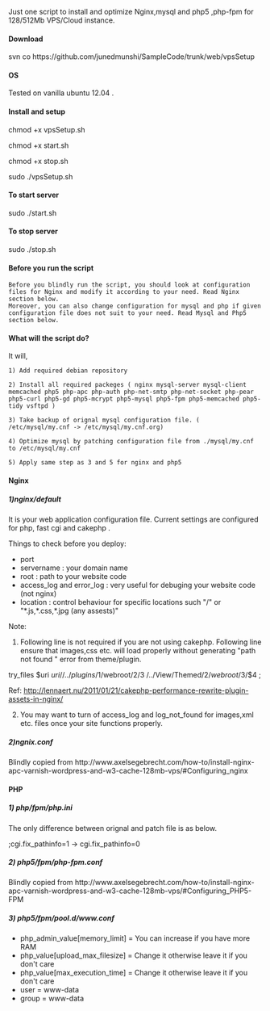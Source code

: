 Just one script to install and optimize Nginx,mysql and php5 ,php-fpm  for 128/512Mb VPS/Cloud instance.

<h4> Download  </h4>  svn co https://github.com/junedmunshi/SampleCode/trunk/web/vpsSetup

<h4> OS </h4>

Tested on vanilla ubuntu 12.04 .

<h4> Install and setup </h4>

chmod +x vpsSetup.sh

chmod +x start.sh

chmod +x stop.sh

sudo ./vpsSetup.sh

<h4> To start server </h4> 
sudo ./start.sh

<h4> To stop server </h4> 
sudo ./stop.sh

<h4>Before you run the script </h4>

	Before you blindly run the script, you should look at configuration files for Nginx and modify it according to your need. Read Nginx section below.
	Moreover, you can also change configuration for mysql and php if given configuration file does not suit to your need. Read Mysql and Php5 section below.



<h4> What will the script do? </h4>
It will,

	1) Add required debian repository
	
	2) Install all required packeges ( nginx mysql-server mysql-client memcached php5 php-apc php-auth php-net-smtp php-net-socket php-pear php5-curl php5-gd php5-mcrypt php5-mysql php5-fpm php5-memcached php5-tidy vsftpd )
	
	3) Take backup of orignal mysql configuration file. ( /etc/mysql/my.cnf -> /etc/mysql/my.cnf.org)
	
	4) Optimize mysql by patching configuration file from ./mysql/my.cnf to /etc/mysql/my.cnf
	
	5) Apply same step as 3 and 5 for nginx and php5


<h4> Nginx </h4>

<h5>1)nginx/default </h5>
It is your web application configuration file. Current settings are configured for php, fast cgi and cakephp .

Things to check before you deploy:
<ul>

<li>port</li>   
<li>servername : your domain name </li>
<li>root : path to your website code </li>
<li>access_log and error_log : very useful for debuging your website code (not nginx) </li>
<li>location : control behaviour for specific locations such "/" or "*.js,*.css,*.jpg (any assests)" </li>
</ul>
Note:

1) Following line is not required if you are not using cakephp. Following line ensure that images,css etc. will load properly without generating "path not found " error from theme/plugin.

try_files $uri $uri/ /../plugins/$1/webroot/$2/$3 /../View/Themed/$2/webroot/$3/$4 ;

Ref: http://lennaert.nu/2011/01/21/cakephp-performance-rewrite-plugin-assets-in-nginx/	

2) You may want to turn of access_log and log_not_found for images,xml etc. files once your site functions properly.

<h5>2)ngnix.conf </h5>
Blindly copied from http://www.axelsegebrecht.com/how-to/install-nginx-apc-varnish-wordpress-and-w3-cache-128mb-vps/#Configuring_nginx



<h4>PHP </h4>

<h5>1) php/fpm/php.ini </h5>

The only difference between orignal and patch file is as below.

;cgi.fix_pathinfo=1 -> cgi.fix_pathinfo=0

<h5>2) php5/fpm/php-fpm.conf </h5>
Blindly copied from http://www.axelsegebrecht.com/how-to/install-nginx-apc-varnish-wordpress-and-w3-cache-128mb-vps/#Configuring_PHP5-FPM

<h5>3) php5/fpm/pool.d/www.conf </h5>
<ul>
<li>php_admin_value[memory_limit] = You can increase if you have more RAM </li>
<li>php_value[upload_max_filesize] = Change it otherwise leave it if you don't care </li>
<li>php_value[max_execution_time] = Change it otherwise leave it if you don't care </li>
<li>user = www-data </li>
<li>group = www-data  </li>
</ul>








